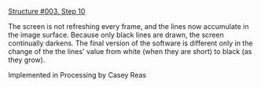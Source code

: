 [Structure #003, Step 10]

The screen is not refreshing every frame, and the lines now accumulate in the image surface. Because only black lines are drawn, the screen continually darkens. The final version of the software is different only in the change of the the lines' value from white (when they are short) to black (as they grow).

Implemented in Processing
by Casey Reas

[Structure #003, Step 10]: http://artport.whitney.org/commissions/softwarestructures/s3_process_10/code.html
